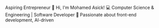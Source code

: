Aspiring Entrepreneur
👋 Hi, I'm Mohamed Asick!
💻 Computer Science & Engineering | Software Developer
🚀 Passionate about front-end development, AI-driven
